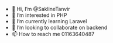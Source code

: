 - 👋 Hi, I’m @SaklineTanvir
- 👀 I’m interested in PHP
- 🌱 I’m currently learning Laravel
- 💞️ I’m looking to collaborate on backend
- 📫 How to reach me 01163640487

<!---
SaklineTanvir/SaklineTanvir is a ✨ special ✨ repository because its `README.md` (this file) appears on your GitHub profile.
You can click the Preview link to take a look at your changes.
--->
